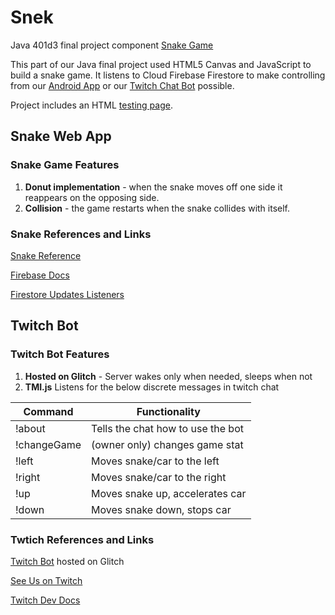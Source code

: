 # Snek
Java 401d3 final project component [Snake Game](https://drivebadly.firebaseapp.com/)

This part of our Java final project used HTML5 Canvas and JavaScript to build a snake game. It listens to Cloud Firebase Firestore to make controlling from our [Android App](https://github.com/401javafinal6-21-19/Car-Driver) or our [Twitch Chat Bot](https://glitch.com/~drivebadlybot) possible. 

Project includes an HTML [testing page](public/_test_/test.html).

## Snake Web App
### Snake Game Features
1. **Donut implementation** - when the snake moves off one side it reappears on the opposing side. 
2. **Collision** - the game restarts when the snake collides with itself. 

### Snake References and Links
[Snake Reference](https://github.com/Mariacristina88/Snake-game)

[Firebase Docs](https://firebase.google.com/docs/web/setup) 

[Firestore Updates Listeners](https://firebase.google.com/docs/firestore/query-data/listen)


## Twitch Bot
### Twitch Bot Features
1. **Hosted on Glitch** - Server wakes only when needed, sleeps when not
2. **TMI.js** Listens for the below discrete messages in twitch chat

| Command     | Functionality                         | 
|-------------|---------------------------------------|
| !about      | Tells the chat how to use the bot     | 
| !changeGame | (owner only) changes game stat        |
| !left       | Moves snake/car to the left           |
| !right      | Moves snake/car to the right          |
| !up         | Moves snake up, accelerates car       |
| !down       | Moves snake down, stops car           |


### Twtich References and Links

[Twitch Bot](https://glitch.com/~drivebadlybot) hosted on Glitch

[See Us on Twitch](https://www.twitch.tv/michorjay)

[Twitch Dev Docs](https://dev.twitch.tv/docs/irc/)




